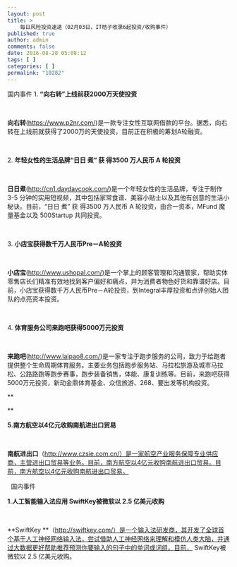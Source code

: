 ```yaml
---
layout: post
title: >
    每日风险投资速递（02月03日，IT桔子收录6起投资/收购事件）
published: true
author: admin
comments: false
date: 2016-08-28 05:08:12
tags: [ ]
categories: [ ]
permalink: "10282"
---
```

  国内事件   1. **“向右转”上线前获2000万天使投资** 

&nbsp;

**向右转**(https://www.p2nr.com/)是一款专注女性互联网借款的平台。据悉，向右转在上线前就获得了2000万的天使投资，目前正在积极的筹划A轮融资。

&nbsp;

2. **年轻女性的生活品牌“日日 煮” 获 得3500 万人民币 A 轮投资**

&nbsp;

**日日煮**(http://cn1.daydaycook.com/)是一个年轻女性的生活品牌，专注于制作 3-5 分钟的实用短视频，其中包括家常食谱、美容小贴士以及其他有创意的生活小秘诀。目前，“日日 煮” 获 得3500 万人民币 A 轮投资，由合一资本，MFund 魔量基金以及 500Startup 共同投资。

&nbsp;

3. **小店宝获得数千万人民币Pre－A轮投资**

&nbsp;

**小店宝**(http://www.ushopal.com/)是一个掌上的顾客管理和沟通管家，帮助实体零售店长们精准有效地找到客户偏好和痛点，并为消费者物色好货和靠谱好店。目前，小店宝获得数千万人民币Pre－A轮投资，到Integral丰厚投资和点评创始人团队的点亮资本投资。

&nbsp;

4. **体育服务公司来跑吧获得5000万元投资**

&nbsp;

**来跑吧**(http://www.laipao8.com/)是一家专注于跑步服务的公司，致力于给跑者提供整个生命周期体育服务。主要业务包括跑步服务站、马拉松旅游及城市马拉松、公路路跑等跑步赛事，跑步装备销售，体能、康复训练等。目前，来跑吧获得5000万元投资，新动金鼎体育基金、众信旅游、268、要出发等机构投资。
  
**
  
** 

**5.南方航空以4亿元收购南航进出口贸易**

&nbsp;

**南航进出口**（http://www.czsie.com.cn/）是一家航空产业服务保障专业供应商，主营进出口贸易等业务。目前，南方航空以4亿元收购南航进出口贸易。目前，南方航空以4亿元收购南航进出口贸易。

&nbsp;  国内事件   

**1.人工智能输入法应用 SwiftKey被微软以 2.5 亿美元收购** 

&nbsp;

**SwiftKey **（http://swiftkey.com/）是一个输入法研发商，其开发了全球首个基于人工神经网络输入法，尝试借助人工神经网络来理解和模仿人类大脑，并通过大数据更好帮助推荐预测你要输入的句子中的单词或词组。目前， SwiftKey被微软以 2.5 亿美元收购。 